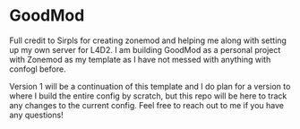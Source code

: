 # GoodMod
 
Full credit to Sirpls for creating zonemod and helping me along with setting up my own server for L4D2. I am building GoodMod as a personal project with Zonemod as my template as I have not messed with anything with confogl before.

Version 1 will be a continuation of this template and I do plan for a version to where I build the entire config by scratch, but this repo will be here to track any changes to the current config. Feel free to reach out to me if you have any questions!
